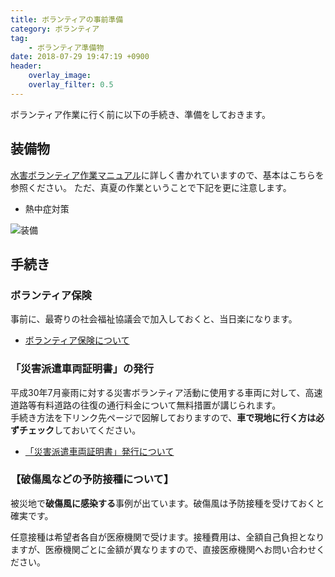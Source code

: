 ```yaml
---
title: ボランティアの事前準備
category: ボランティア
tag:
    - ボランティア準備物
date: 2018-07-29 19:47:19 +0900
header:
    overlay_image:
    overlay_filter: 0.5
---
```


ボランティア作業に行く前に以下の手続き、準備をしておきます。

## 装備物

[水害ボランティア作業マニュアル](https://www.saigaivc.com/app/download/3819477115/suigai-manual.pdf)に詳しく書かれていますので、基本はこちらを参照ください。
ただ、真夏の作業ということで下記を更に注意します。

- 熱中症対策

![装備](/assets/volunteer-equipments.png)

## 手続き

### ボランティア保険
事前に、最寄りの社会福祉協議会で加入しておくと、当日楽になります。

- [ボランティア保険について](https://www.saigaivc.com/volunteers/%E3%83%9C%E3%83%A9%E3%83%B3%E3%83%86%E3%82%A3%E3%82%A2%E4%BF%9D%E9%99%BA/)

### 「災害派遣車両証明書」の発行

平成30年7月豪雨に対する災害ボランティア活動に使用する車両に対して、高速道路等有料道路の往復の通行料金について無料措置が講じられます。<br>
手続き方法を下リンク先ページで図解しておりますので、**車で現地に行く方は必ずチェック**しておいてください。

- [「災害派遣車両証明書」発行について](/volunteer_backup/)

### 【破傷風などの予防接種について】

被災地で**破傷風に感染する**事例が出ています。破傷風は予防接種を受けておくと確実です。

任意接種は希望者各自が医療機関で受けます。接種費用は、全額自己負担となりますが、医療機関ごとに金額が異なりますので、直接医療機関へお問い合わせください。
